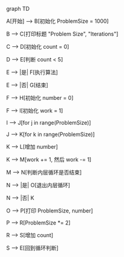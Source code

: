 graph TD    

 A[开始] --> B[初始化 ProblemSize = 1000]

 B --> C[打印标题 "Problem Size", "Iterations"]    

 C --> D[初始化 count = 0]    

 D --> E[判断 count < 5]    

 E --> |是| F[执行算法]    

 E --> |否| G[结束]    

 F --> H[初始化 number = 0]    

 F --> I[初始化 work = 1]   

 I --> J[for j in range(ProblemSize)]    

 J --> K[for k in range(ProblemSize)]    

 K --> L[增加 number]    

 K --> M[work += 1, 然后 work -= 1]    

 M --> N[判断内层循环是否结束]    

 N --> |是| O[退出内层循环]    

 N --> |否| K    

 O --> P[打印 ProblemSize, number]    

 P --> R[ProblemSize *= 2]    

 R --> S[增加 count]    

 S --> E[回到循环判断]